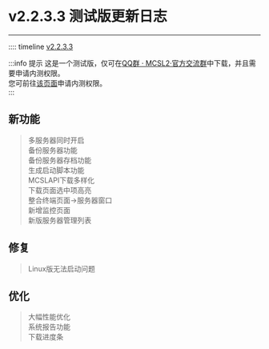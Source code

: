 # v2.2.3.3 测试版更新日志  

___

:::: timeline [v2.2.3.3](https://github.com/MCSLTeam/MCSL2/releases/tag/v2.2.3.3)

:::info 提示
这是一个测试版，仅可在[QQ群 · MCSL2·官方交流群](/links/mcsl2-qq-group)中下载，并且需要申请内测权限。  
您可前往[该页面](/join-preview)申请内测权限。  
:::

## 新功能  

> 多服务器同时开启  
> 备份服务器功能  
> 备份服务器存档功能  
> 生成启动脚本功能  
> MCSLAPI下载多样化  
> 下载页面选中项高亮  
> 整合终端页面->服务器窗口  
> 新增监控页面  
> 新版服务器管理列表  

## 修复  

> Linux版无法启动问题  

## 优化  

> 大幅性能优化  
> 系统报告功能  
> 下载进度条  
